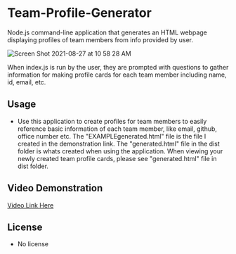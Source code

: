 # Team-Profile-Generator
Node.js command-line application that generates an HTML webpage displaying profiles of team members from info provided by user.

![Screen Shot 2021-08-27 at 10 58 28 AM](https://user-images.githubusercontent.com/87394831/131183389-122d6497-8a20-4619-abec-79f4fbb38b12.png)

When index.js is run by the user, they are prompted with questions to gather information for making profile cards for each team member including name, id, email, etc.

## Usage
- Use this application to create profiles for team members to easily reference basic information of each team member, like email, github, office number etc. The "EXAMPLEgenerated.html" file is the file I created in the demonstration link. The "generated.html" file in the dist folder is whats created when using the application. When viewing your newly created team profile cards, please see "generated.html" file in dist folder.

## Video Demonstration
[Video Link Here](https://drive.google.com/file/d/1h3p4zVvPQ5b0N_t4rgtIK8jSFZDp9MSw/view)

## License
- No license
